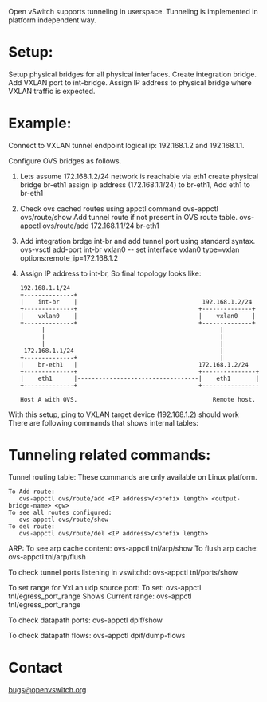 
Open vSwitch supports tunneling in userspace. Tunneling is implemented in
platform independent way.

Setup:
======
Setup physical bridges for all physical interfaces. Create integration bridge.
Add VXLAN port to int-bridge. Assign IP address to physical bridge where
VXLAN traffic is expected.

Example:
========
Connect to VXLAN tunnel endpoint logical ip: 192.168.1.2 and 192.168.1.1.

Configure OVS bridges as follows.

1. Lets assume 172.168.1.2/24 network is reachable via eth1 create physical bridge br-eth1
   assign ip address (172.168.1.1/24) to br-eth1, Add eth1 to br-eth1
2. Check ovs cached routes using appctl command
   ovs-appctl ovs/route/show
   Add tunnel route if not present in OVS route table.
   ovs-appctl ovs/route/add 172.168.1.1/24 br-eth1
3. Add integration brdge int-br and add tunnel port using standard syntax.
   ovs-vsctl add-port int-br vxlan0 -- set interface vxlan0 type=vxlan  options:remote_ip=172.168.1.2
4. Assign IP address to int-br, So final topology looks like:


       192.168.1.1/24
       +--------------+
       |    int-br    |                                   192.168.1.2/24
       +--------------+                                  +--------------+
       |    vxlan0    |                                  |    vxlan0    |
       +--------------+                                  +--------------+
             |                                                 |
             |                                                 |
             |                                                 |
        172.168.1.1/24                                         |
       +--------------+                                        |
       |    br-eth1   |                                  172.168.1.2/24
       +--------------+                                  +---------------+
       |    eth1      |----------------------------------|    eth1       |
       +--------------+                                  +----------------

       Host A with OVS.                                      Remote host.

With this setup, ping to VXLAN target device (192.168.1.2) should work
There are following commands that shows internal tables:

Tunneling related commands:
===========================
Tunnel routing table:
    These commands are only available on Linux platform.

    To Add route:
       ovs-appctl ovs/route/add <IP address>/<prefix length> <output-bridge-name> <gw>
    To see all routes configured:
       ovs-appctl ovs/route/show
    To del route:
       ovs-appctl ovs/route/del <IP address>/<prefix length>

ARP:
    To see arp cache content:
       ovs-appctl tnl/arp/show
    To flush arp cache:
       ovs-appctl tnl/arp/flush

To check tunnel ports listening in vswitchd:
     ovs-appctl tnl/ports/show

To set range for VxLan udp source port:
     To set:
         ovs-appctl tnl/egress_port_range <num1> <num2>
     Shows Current range:
         ovs-appctl tnl/egress_port_range

To check datapath ports:
     ovs-appctl dpif/show

To check datapath flows:
     ovs-appctl dpif/dump-flows

Contact
=======
bugs@openvswitch.org
